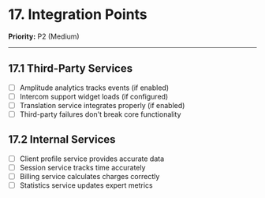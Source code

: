 # 17. Integration Points

**Priority:** P2 (Medium)

---

## 17.1 Third-Party Services

- [ ] Amplitude analytics tracks events (if enabled)
- [ ] Intercom support widget loads (if configured)
- [ ] Translation service integrates properly (if enabled)
- [ ] Third-party failures don't break core functionality

## 17.2 Internal Services

- [ ] Client profile service provides accurate data
- [ ] Session service tracks time accurately
- [ ] Billing service calculates charges correctly
- [ ] Statistics service updates expert metrics
